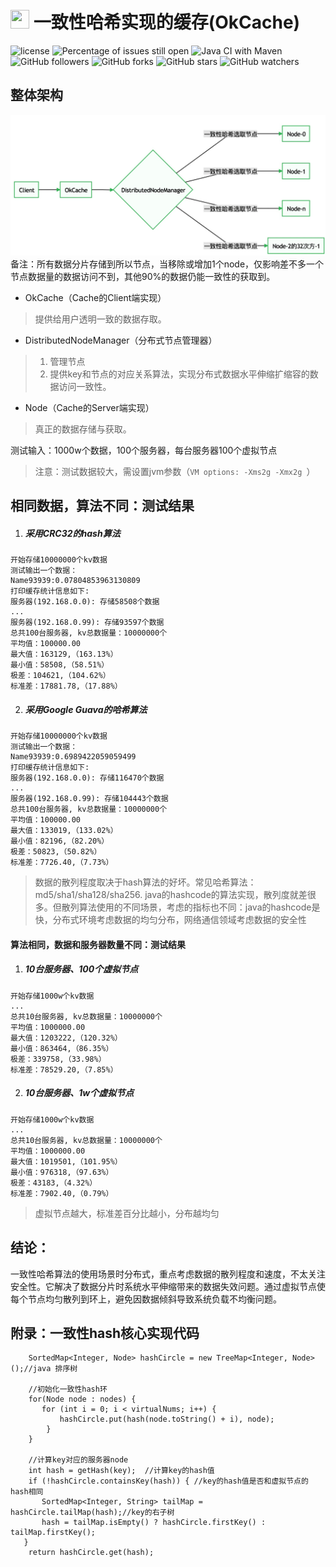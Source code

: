 # <img src="https://s1.ax1x.com/2020/07/17/UygHHg.th.png" border="0" height="30" width="30"/> 一致性哈希实现的缓存(OkCache)

![license](https://img.shields.io/github/license/xyz487/ConsistentHash)
![Percentage of issues still open](http://isitmaintained.com/badge/open/xyz487/ConsistentHash.svg)
![Java CI with Maven](https://github.com/xyz487/ConsistentHash/workflows/Java%20CI%20with%20Maven/badge.svg?branch=master)
![GitHub followers](https://img.shields.io/github/followers/xyz487?style=social)
![GitHub forks](https://img.shields.io/github/forks/xyz487/ConsistentHash?style=social)
![GitHub stars](https://img.shields.io/github/stars/xyz487/ConsistentHash?style=social)
![GitHub watchers](https://img.shields.io/github/watchers/xyz487/ConsistentHash?style=social)

## 整体架构

![架构图](docs/img/Architecture.png)
备注：所有数据分片存储到所以节点，当移除或增加1个node，仅影响差不多一个节点数据量的数据访问不到，其他90%的数据仍能一致性的获取到。

* OkCache（Cache的Client端实现）
> 提供给用户透明一致的数据存取。

* DistributedNodeManager（分布式节点管理器）
> 1. 管理节点
> 2. 提供key和节点的对应关系算法，实现分布式数据水平伸缩扩缩容的数据访问一致性。

* Node（Cache的Server端实现）
> 真正的数据存储与获取。

测试输入：1000w个数据，100个服务器，每台服务器100个虚拟节点
>注意：测试数据较大，需设置jvm参数（`VM options: -Xms2g -Xmx2g `）

## 相同数据，算法不同：测试结果
1. ##### 采用CRC32的hash算法
```text
开始存储10000000个kv数据
测试输出一个数据：
Name93939:0.07804853963130809
打印缓存统计信息如下:
服务器(192.168.0.0): 存储58508个数据
...
服务器(192.168.0.99): 存储93597个数据
总共100台服务器, kv总数据量：10000000个
平均值：100000.00
最大值：163129,（163.13%）
最小值：58508,（58.51%）
极差：104621,（104.62%）
标准差：17881.78,（17.88%）
```

2. ##### 采用Google Guava的哈希算法
```text
开始存储10000000个kv数据
测试输出一个数据：
Name93939:0.6989422059059499
打印缓存统计信息如下:
服务器(192.168.0.0): 存储116470个数据
...
服务器(192.168.0.99): 存储104443个数据
总共100台服务器, kv总数据量：10000000个
平均值：100000.00
最大值：133019,（133.02%）
最小值：82196,（82.20%）
极差：50823,（50.82%）
标准差：7726.40,（7.73%）
```
> 数据的散列程度取决于hash算法的好坏。常见哈希算法：md5/sha1/sha128/sha256. 
> java的hashcode的算法实现，散列度就差很多。但散列算法使用的不同场景，考虑的指标也不同：java的hashcode是快，分布式环境考虑数据的均匀分布，网络通信领域考虑数据的安全性

#### 算法相同，数据和服务器数量不同：测试结果
1. ##### 10台服务器、100个虚拟节点
```text
开始存储1000w个kv数据
...
总共10台服务器, kv总数据量：10000000个
平均值：1000000.00
最大值：1203222,（120.32%）
最小值：863464,（86.35%）
极差：339758,（33.98%）
标准差：78529.20,（7.85%）
```
2. ##### 10台服务器、1w个虚拟节点
```text
开始存储1000w个kv数据
...
总共10台服务器, kv总数据量：10000000个
平均值：1000000.00
最大值：1019501,（101.95%）
最小值：976318,（97.63%）
极差：43183,（4.32%）
标准差：7902.40,（0.79%）

```
> 虚拟节点越大，标准差百分比越小，分布越均匀

## 结论：
一致性哈希算法的使用场景时分布式，重点考虑数据的散列程度和速度，不太关注安全性。它解决了数据分片时系统水平伸缩带来的数据失效问题。通过虚拟节点使每个节点均匀散列到环上，避免因数据倾斜导致系统负载不均衡问题。

## 附录：一致性hash核心实现代码
```text
    SortedMap<Integer, Node> hashCircle = new TreeMap<Integer, Node>();//java 排序树

    //初始化一致性hash环
    for(Node node : nodes) {
​       for (int i = 0; i < virtualNums; i++) {
​           hashCircle.put(hash(node.toString() + i), node);
        }
    }

    //计算key对应的服务器node
    int hash = getHash(key);  //计算key的hash值
    if (!hashCircle.containsKey(hash)) { //key的hash值是否和虚拟节点的hash相同
​       SortedMap<Integer, String> tailMap = hashCircle.tailMap(hash);//key的右子树
​       hash = tailMap.isEmpty() ? hashCircle.firstKey() : tailMap.firstKey();
​   }
    return hashCircle.get(hash);
```
